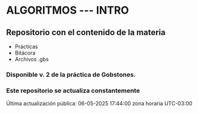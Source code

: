 # ALGORITMOS --- INTRO

## Repositorio con el contenido de la materia

- Prácticas
- Bitácora
- Archivos .gbs

### Disponible v. 2 de la práctica de Gobstones.

### Este repositorio se actualiza constantemente


Última actualización pública: 06-05-2025 17:44:00 zona horaria UTC-03:00
